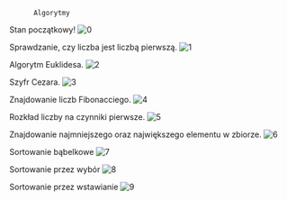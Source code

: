           Algorytmy

 Stan początkowy!
![0](https://github.com/user-attachments/assets/3be9b2ea-f2de-46a7-948f-56809c02fd95)

 Sprawdzanie, czy liczba jest liczbą pierwszą.
![1](https://github.com/user-attachments/assets/f352e884-2cb9-4434-8583-ce15e3632e11)

Algorytm Euklidesa.
![2](https://github.com/user-attachments/assets/e6ae012a-3cf9-48ee-b121-83aa228051af)

Szyfr Cezara.
![3](https://github.com/user-attachments/assets/13e1bd5b-b086-40c4-b8f3-d2e91fb1dc4c)

Znajdowanie liczb Fibonacciego.
![4](https://github.com/user-attachments/assets/0a95318e-3b6a-49f8-bcc3-fed232c6d1a3)

Rozkład liczby na czynniki pierwsze.
![5](https://github.com/user-attachments/assets/e66af97a-a0cb-4012-867b-0989b2673ae1)

Znajdowanie najmniejszego oraz największego elementu w
zbiorze.
![6](https://github.com/user-attachments/assets/85fba82d-cf04-4cf2-8f56-00b403773540)

Sortowanie bąbelkowe
![7](https://github.com/user-attachments/assets/4cc11a01-d776-4af9-bdea-f9b819ebe159)

Sortowanie przez wybór
![8](https://github.com/user-attachments/assets/3b26afb3-270d-4970-85e3-3817ae297303)

Sortowanie przez wstawianie
![9](https://github.com/user-attachments/assets/6c30bc7b-45ec-4d35-86f3-1686fe4abe40)
